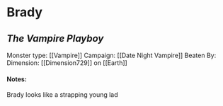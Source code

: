 # Brady
## *The Vampire Playboy*

Monster type: [[Vampire]]
Campaign: [[Date Night Vampire]]
Beaten By: 
Dimension: [[Dimension729]] on [[Earth]]

#### Notes:
Brady looks like a strapping young lad


